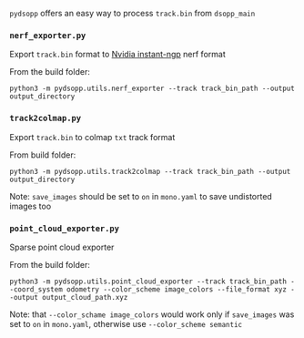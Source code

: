 `pydsopp` offers an easy way to process `track.bin` from `dsopp_main`

### `nerf_exporter.py`

Export `track.bin` format to [Nvidia instant-ngp](https://github.com/NVlabs/instant-ngp) nerf format

From the build folder:

```
python3 -m pydsopp.utils.nerf_exporter --track track_bin_path --output output_directory
```

### `track2colmap.py`

Export `track.bin` to colmap `txt` track format

From build folder:

```
python3 -m pydsopp.utils.track2colmap --track track_bin_path --output output_directory
```

Note: `save_images` should be set to `on` in `mono.yaml` to save undistorted images too

### `point_cloud_exporter.py`

Sparse point cloud exporter

From the build folder:

```
python3 -m pydsopp.utils.point_cloud_exporter --track track_bin_path --coord_system odometry --color_scheme image_colors --file_format xyz --output output_cloud_path.xyz
```

Note: that `--color_schame image_colors` would work only if `save_images` was set to `on` in `mono.yaml`, otherwise use `--color_scheme semantic`
